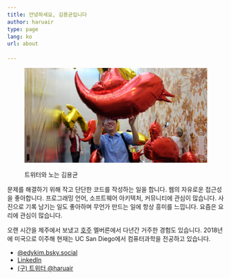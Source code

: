 ```yaml
---
title: 안녕하세요, 김용균입니다
author: haruair
type: page
lang: ko
url: about

---
```


<figure class="wide">

![김용균과 빨간 트위터 풍선 사진](me-with-a-red-bird.jpg)

<figcaption>트위터와 노는 김용균</figcaption>
</figure>

문제를 해결하기 위해 작고 단단한 코드를 작성하는 일을 합니다. 웹의 자유로운 접근성을 좋아합니다. 프로그래밍 언어, 소프트웨어 아키텍처, 커뮤니티에 관심이 많습니다. 사진으로 기록 남기는 일도 좋아하며 무언가 만드는 일에 항상 흥미를 느낍니다. 요즘은 요리에 관심이 많습니다.

오랜 시간을 제주에서 보냈고 [호주](/ko/tag/life-in-australia/) 멜버른에서 다년간 거주한 경험도 있습니다. 2018년에 미국으로 이주해 현재는 UC San Diego에서 컴퓨터과학을 전공하고 있습니다.

- [@edykim.bsky.social](https://bsky.app/profile/edykim.bsky.social)
- [LinkedIn](https://linkedin.com/in/edwardykim/)
- [(구) 트위터 @haruair](https://twitter.com/haruair/)

